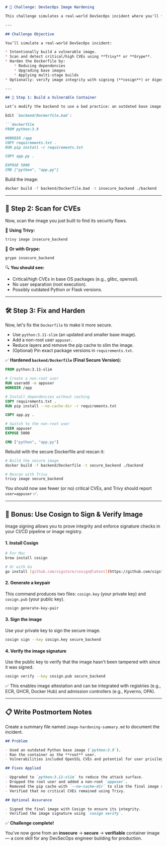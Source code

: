 ````markdown
# 🎯 Challenge: DevSecOps Image Hardening

This challenge simulates a real-world DevSecOps incident where you'll find, fix, and verify vulnerabilities in a Docker container image.

---

## Challenge Objective

You’ll simulate a real-world DevSecOps incident:

* Intentionally build a vulnerable image.
* Scan and detect critical/high CVEs using **Trivy** or **Grype**.
* Harden the Dockerfile by:
    * Reducing dependencies
    * Upgrading base images
    * Applying multi-stage builds
* Optionally: verify image integrity with signing (**cosign**) or digests.

---

## 🔧 Step 1: Build a Vulnerable Container

Let’s modify the backend to use a bad practice: an outdated base image and running as the **root** user.

Edit `backend/Dockerfile.bad`:

```dockerfile
FROM python:3.9

WORKDIR /app
COPY requirements.txt .
RUN pip install -r requirements.txt

COPY app.py .

EXPOSE 5000
CMD ["python", "app.py"]
````

Build the image:

```bash
docker build -f backend/Dockerfile.bad -t insecure_backend ./backend
```

-----

## 🧪 Step 2: Scan for CVEs

Now, scan the image you just built to find its security flaws.

🔹 **Using Trivy:**

```bash
trivy image insecure_backend
```

🔹 **Or with Grype:**

```bash
grype insecure_backend
```

🔍 **You should see:**

  * Critical/high CVEs in base OS packages (e.g., glibc, openssl).
  * No user separation (root execution).
  * Possibly outdated Python or Flask versions.

-----

## 🛠️ Step 3: Fix and Harden

Now, let's fix the `Dockerfile` to make it more secure.

  * Use `python:3.11-slim` (an updated and smaller base image).
  * Add a non-root user `appuser`.
  * Reduce layers and remove the pip cache to slim the image.
  * (Optional) Pin exact package versions in `requirements.txt`.

✅ **Hardened `backend/Dockerfile` (Final Secure Version):**

```dockerfile
FROM python:3.11-slim

# Create a non-root user
RUN useradd -m appuser
WORKDIR /app

# Install dependencies without caching
COPY requirements.txt .
RUN pip install --no-cache-dir -r requirements.txt

COPY app.py .

# Switch to the non-root user
USER appuser
EXPOSE 5000

CMD ["python", "app.py"]
```

Rebuild with the secure Dockerfile and rescan it:

```bash
# Build the secure image
docker build -f backend/Dockerfile -t secure_backend ./backend

# Rescan with Trivy
trivy image secure_backend
```

You should now see fewer (or no) critical CVEs, and Trivy should report `user=appuser` ✅.

-----

## 🔐 Bonus: Use Cosign to Sign & Verify Image

Image signing allows you to prove integrity and enforce signature checks in your CI/CD pipeline or image registry.

#### 1\. Install Cosign

```bash
# For Mac
brew install cosign

# Or with Go
go install [github.com/sigstore/cosign@latest](https://github.com/sigstore/cosign@latest)
```

#### 2\. Generate a keypair

This command produces two files: `cosign.key` (your private key) and `cosign.pub` (your public key).

```bash
cosign generate-key-pair
```

#### 3\. Sign the image

Use your private key to sign the secure image.

```bash
cosign sign --key cosign.key secure_backend
```

#### 4\. Verify the image signature

Use the public key to verify that the image hasn't been tampered with since it was signed.

```bash
cosign verify --key cosign.pub secure_backend
```

✅ This enables image attestation and can be integrated with registries (e.g., ECR, GHCR, Docker Hub) and admission controllers (e.g., Kyverno, OPA).

-----

## 📋 Write Postmortem Notes

Create a summary file named `image-hardening-summary.md` to document the incident.

```markdown
## Problem

- Used an outdated Python base image (`python:3.9`).
- Ran the container as the **root** user.
- Vulnerabilities included OpenSSL CVEs and potential for user privilege escalation.

## Fixes Applied

- Upgraded to `python:3.11-slim` to reduce the attack surface.
- Dropped the root user and added a non-root `appuser`.
- Removed the pip cache with `--no-cache-dir` to slim the final image size.
- Verified that no critical CVEs remained using Trivy.

## Optional Assurance

- Signed the final image with Cosign to ensure its integrity.
- Verified the image signature using `cosign verify`.
```

✅ **Challenge complete\!**

You’ve now gone from an **insecure** → **secure** → **verifiable** container image — a core skill for any DevSecOps engineer building for production.

```
```